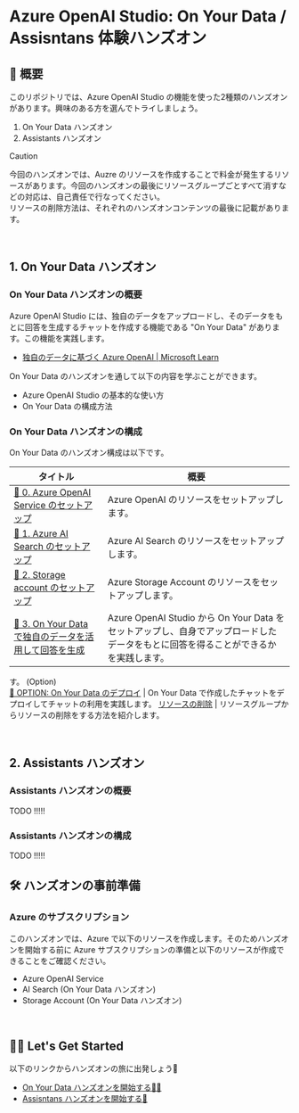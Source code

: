 # Azure OpenAI Studio: On Your Data / Assisntans 体験ハンズオン

## 💫 概要

このリポジトリでは、Azure OpenAI Studio の機能を使った2種類のハンズオンがあります。興味のある方を選んでトライしましょう。

1. On Your Data ハンズオン
2. Assistants ハンズオン


> [!CAUTION]
> 今回のハンズオンでは、Auzre のリソースを作成することで料金が発生するリソースがあります。今回のハンズオンの最後にリソースグループごとすべて消すなどの対応は、自己責任で行なってください。  
> リソースの削除方法は、それぞれのハンズオンコンテンツの最後に記載があります。

<br>


## 1. On Your Data ハンズオン

### On Your Data ハンズオンの概要

Azure OpenAI Studio には、独自のデータをアップロードし、そのデータをもとに回答を生成するチャットを作成する機能である "On Your Data" があります。この機能を実践します。

- [独自のデータに基づく Azure OpenAI | Microsoft Learn](https://learn.microsoft.com/ja-jp/azure/ai-services/openai/concepts/use-your-data)

On Your Data のハンズオンを通して以下の内容を学ぶことができます。

- Azure OpenAI Studio の基本的な使い方
- On Your Data の構成方法

### On Your Data ハンズオンの構成

On Your Data のハンズオン構成は以下です。

タイトル | 概要
--- | ---
[🧪 0. Azure OpenAI Service のセットアップ](./docs/setup-azure-openai.md) | Azure OpenAI のリソースをセットアップします。
[🧪 1. Azure AI Search のセットアップ](./docs/setup-ai-search.md) | Azure AI Search のリソースをセットアップします。
[🧪 2. Storage account のセットアップ](./docs/setup-storage-account.md) | Azure Storage Account のリソースをセットアップします。
[🧪 3. On Your Data で独自のデータを活用して回答を生成](./docs/setup-on-your-data.md) | Azure OpenAI Studio から On Your Data をセットアップし、自身でアップロードしたデータをもとに回答を得ることができるかを実践します。
す。
(Option)<br>[🧪 OPTION: On Your Data のデプロイ](./docs/deploy-webapp.md) | On Your Data で作成したチャットをデプロイしてチャットの利用を実践します。
[リソースの削除](./docs/remove-azure-resources.md) | リソースグループからリソースの削除をする方法を紹介します。

<br>


## 2. Assistants ハンズオン

### Assistants ハンズオンの概要

TODO !!!!!

### Assistants ハンズオンの構成

TODO !!!!!



## 🛠️ ハンズオンの事前準備

### Azure のサブスクリプション

このハンズオンでは、Azure で以下のリソースを作成します。そのためハンズオンを開始する前に Azure サブスクリプションの準備と以下のリソースが作成できることをご確認ください。

- Azure OpenAI Service
- AI Search (On Your Data ハンズオン)
- Storage Account (On Your Data ハンズオン)

<br>

## 🧑‍💻 Let's Get Started

以下のリンクからハンズオンの旅に出発しょう🚀

- [On Your Data ハンズオンを開始する🏃‍♀️](./docs/on-your-data/setup-azure-openai.md)
- [Assisntans ハンズオンを開始する🏃](./docs/assistants/setup-azure-openai.md)
